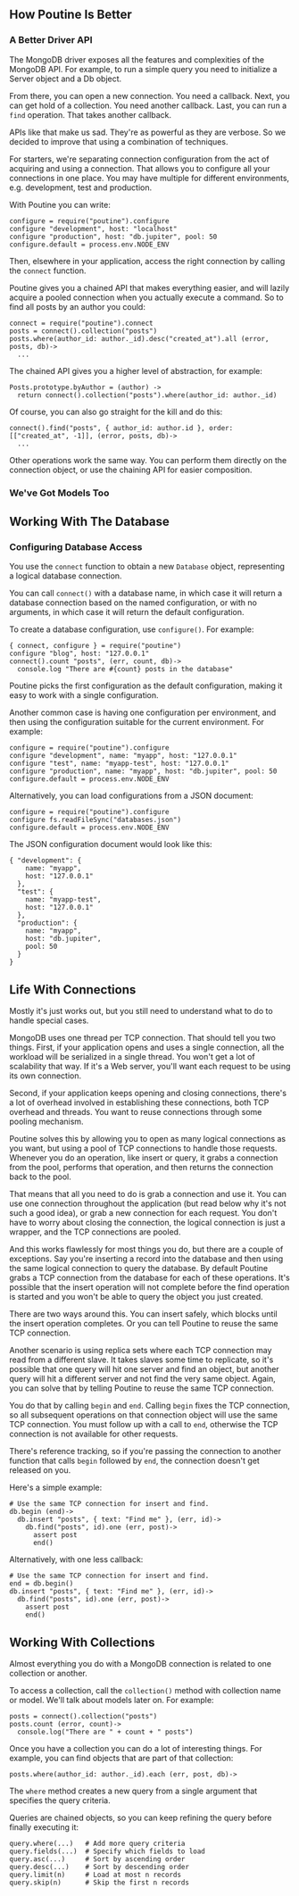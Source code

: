 ## How Poutine Is Better

### A Better Driver API

The MongoDB driver exposes all the features and complexities of the
MongoDB API.  For example, to run a simple query you need to initialize
a Server object and a Db object.

From there, you can open a new connection.  You need a callback.  Next,
you can get hold of a collection.  You need another callback.  Last, you
can run a `find` operation.  That takes another callback.

APIs like that make us sad.  They're as powerful as they are verbose.
So we decided to improve that using a combination of techniques.

For starters, we're separating connection configuration from the act of
acquiring and using a connection.  That allows you to configure all your
connections in one place.  You may have multiple for different
environments, e.g. development, test and production.

With Poutine you can write:

    configure = require("poutine").configure
    configure "development", host: "localhost"
    configure "production", host: "db.jupiter", pool: 50
    configure.default = process.env.NODE_ENV

Then, elsewhere in your application, access the right connection by
calling the `connect` function.

Poutine gives you a chained API that makes everything easier, and will
lazily acquire a pooled connection when you actually execute a command.
So to find all posts by an author you could:

    connect = require("poutine").connect
    posts = connect().collection("posts")
    posts.where(author_id: author._id).desc("created_at").all (error, posts, db)->
      ...

The chained API gives you a higher level of abstraction, for example:

    Posts.prototype.byAuthor = (author) ->
      return connect().collection("posts").where(author_id: author._id)

Of course, you can also go straight for the kill and do this:

    connect().find("posts", { author_id: author.id }, order: [["created_at", -1]], (error, posts, db)->
      ...

Other operations work the same way.  You can perform them directly on
the connection object, or use the chaining API for easier composition.


### We've Got Models Too




## Working With The Database


### Configuring Database Access

You use the `connect` function to obtain a new `Database` object,
representing a logical database connection.

You can call `connect()` with a database name, in which case it will
return a database connection based on the named configuration, or with
no arguments, in which case it will return the default configuration.

To create a database configuration, use `configure()`.  For example:

    { connect, configure } = require("poutine")
    configure "blog", host: "127.0.0.1"
    connect().count "posts", (err, count, db)->
      console.log "There are #{count} posts in the database"

Poutine picks the first configuration as the default configuration,
making it easy to work with a single configuration.

Another common case is having one configuration per environment, and
then using the configuration suitable for the current environment.  For
example:

    configure = require("poutine").configure
    configure "development", name: "myapp", host: "127.0.0.1"
    configure "test", name: "myapp-test", host: "127.0.0.1"
    configure "production", name: "myapp", host: "db.jupiter", pool: 50
    configure.default = process.env.NODE_ENV

Alternatively, you can load configurations from a JSON document:

    configure = require("poutine").configure
    configure fs.readFileSync("databases.json")
    configure.default = process.env.NODE_ENV

The JSON configuration document would look like this:

    { "development": {
        name: "myapp",
        host: "127.0.0.1"
      },
      "test": {
        name: "myapp-test",
        host: "127.0.0.1"
      },
      "production": {
        name: "myapp",
        host: "db.jupiter",
        pool: 50
      }
    }


## Life With Connections

Mostly it's just works out, but you still need to understand what to do
to handle special cases.

MongoDB uses one thread per TCP connection.  That should tell you two
things.  First, if your application opens and uses a single connection,
all the workload will be serialized in a single thread.  You won't get a
lot of scalability that way.  If it's a Web server, you'll want each
request to be using its own connection.

Second, if your application keeps opening and closing connections,
there's a lot of overhead involved in establishing these connections,
both TCP overhead and threads.  You want to reuse connections through
some pooling mechanism.

Poutine solves this by allowing you to open as many logical connections
as you want, but using a pool of TCP connections to handle those
requests.  Whenever you do an operation, like insert or query, it grabs
a connection from the pool, performs that operation, and then returns
the connection back to the pool.

That means that all you need to do is grab a connection and use it.  You
can use one connection throughout the application (but read below why
it's not such a good idea), or grab a new connection for each request.
You don't have to worry about closing the connection, the logical
connection is just a wrapper, and the TCP connections are pooled.

And this works flawlessly for most things you do, but there are a couple
of exceptions.  Say you're inserting a record into the database and then
using the same logical connection to query the database.  By default
Poutine grabs a TCP connection from the database for each of these
operations.  It's possible that the insert operation will not complete
before the find operation is started and you won't be able to query the
object you just created.

There are two ways around this.  You can insert safely, which blocks
until the insert operation completes.  Or you can tell Poutine to reuse
the same TCP connection.

Another scenario is using replica sets where each TCP connection may
read from a different slave.  It takes slaves some time to replicate, so
it's possible that one query will hit one server and find an object, but
another query will hit a different server and not find the very same
object.  Again, you can solve that by telling Poutine to reuse the same
TCP connection.

You do that by calling `begin` and `end`.  Calling `begin` fixes the TCP
connection, so all subsequent operations on that connection object will
use the same TCP connection.  You must follow up with a call to `end`,
otherwise the TCP connection is not available for other requests.

There's reference tracking, so if you're passing the connection to
another function that calls `begin` followed by `end`, the connection
doesn't get released on you.

Here's a simple example:

    # Use the same TCP connection for insert and find.
    db.begin (end)->
      db.insert "posts", { text: "Find me" }, (err, id)->
        db.find("posts", id).one (err, post)->
          assert post
          end()

Alternatively, with one less callback:


    # Use the same TCP connection for insert and find.
    end = db.begin()
    db.insert "posts", { text: "Find me" }, (err, id)->
      db.find("posts", id).one (err, post)->
        assert post
        end()



## Working With Collections

Almost everything you do with a MongoDB connection is related to one
collection or another.

To access a collection, call the `collection()` method with collection
name or model.  We'll talk about models later on.  For example:

    posts = connect().collection("posts")
    posts.count (error, count)->
      console.log("There are " + count + " posts")

Once you have a collection you can do a lot of interesting things.  For
example, you can find objects that are part of that collection:

    posts.where(author_id: author._id).each (err, post, db)->

The `where` method creates a new query from a single argument that
specifies the query criteria.

Queries are chained objects, so you can keep refining the query before
finally executing it:

    query.where(...)   # Add more query criteria
    query.fields(...)  # Specify which fields to load
    query.asc(...)     # Sort by ascending order
    query.desc(...)    # Sort by descending order
    query.limit(n)     # Load at most n records
    query.skip(n)      # Skip the first n records



